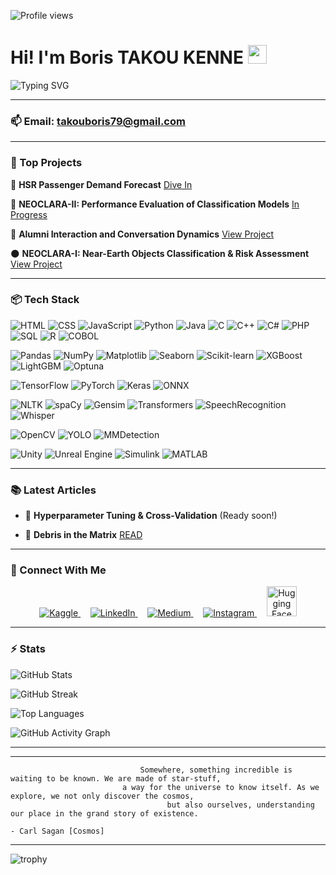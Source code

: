 ![Profile views](https://komarev.com/ghpvc/?username=Takou07)


# Hi! I'm Boris TAKOU KENNE <img src="https://media.giphy.com/media/hvRJCLFzcasrR4ia7z/giphy.gif" width="30px"/>

![Typing SVG](https://readme-typing-svg.herokuapp.com?font=Fira+Code&weight=500&size=22&pause=1000&color=00A6FF&center=false&vCenter=true&width=1000&lines=🧠+Digital+Twin+Engineer+%7C+🖼️+Computer+Vision+%7C+🗣️+Speech+Recognition;🗄️+Databases+%7C+🤖+Machine+Learning+%7C+🧬+Deep+Learning;⚙️+Data+Engineering+%7C+📊+Data+Science;🌍+Together+we+can+change+the+world)


---
### 📫 Email: [takouboris79@gmail.com](mailto:takouboris79@gmail.com)



---

### 🌟 Top Projects

 🚄 **HSR Passenger Demand Forecast** [Dive In](https://github.com/Yusuf-Abol/JetRail-Traffic-Forecasting)
   
 🔭 **NEOCLARA-II: Performance Evaluation of Classification Models** [In Progress](https://github.com/Yusuf-Abol/NEOCLARA-II)

 💬 **Alumni Interaction and Conversation Dynamics** [View Project](https://github.com/Yusuf-Abol/Alumni-Interaction-and-Conversation-Dynamics-NLP)
 
 🌑 **NEOCLARA-I: Near-Earth Objects Classification & Risk Assessment** [View Project](https://github.com/Yusuf-Abol/NEOCLARA-I)


---

### 📦 Tech Stack

<!-- Langages de programmation -->
![HTML](https://img.shields.io/badge/HTML5-E34F26?style=for-the-badge&logo=html5&logoColor=white)
![CSS](https://img.shields.io/badge/CSS3-1572B6?style=for-the-badge&logo=css3&logoColor=white)
![JavaScript](https://img.shields.io/badge/JavaScript-F7DF1E?style=for-the-badge&logo=javascript&logoColor=black)
![Python](https://img.shields.io/badge/Python-3776AB?style=for-the-badge&logo=python&logoColor=white)
![Java](https://img.shields.io/badge/Java-ED8B00?style=for-the-badge&logo=java&logoColor=white)
![C](https://img.shields.io/badge/C-00599C?style=for-the-badge&logo=c&logoColor=white)
![C++](https://img.shields.io/badge/C++-00599C?style=for-the-badge&logo=c%2B%2B&logoColor=white)
![C#](https://img.shields.io/badge/C%23-239120?style=for-the-badge&logo=c-sharp&logoColor=white)
![PHP](https://img.shields.io/badge/PHP-777BB4?style=for-the-badge&logo=php&logoColor=white)
![SQL](https://img.shields.io/badge/SQL-4479A1?style=for-the-badge&logo=postgresql&logoColor=white)
![R](https://img.shields.io/badge/R-276DC3?style=for-the-badge&logo=r&logoColor=white)
![COBOL](https://img.shields.io/badge/COBOL-2C2255?style=for-the-badge&logo=gnu&logoColor=white)

<!-- Outils Data Science / ML -->
![Pandas](https://img.shields.io/badge/Pandas-150458?style=for-the-badge&logo=pandas&logoColor=white)
![NumPy](https://img.shields.io/badge/NumPy-013243?style=for-the-badge&logo=numpy&logoColor=white)
![Matplotlib](https://img.shields.io/badge/Matplotlib-11557C?style=for-the-badge&logo=plotly&logoColor=white)
![Seaborn](https://img.shields.io/badge/Seaborn-3776AB?style=for-the-badge&logo=python&logoColor=white)
![Scikit-learn](https://img.shields.io/badge/Scikit--Learn-F7931E?style=for-the-badge&logo=scikit-learn&logoColor=white)
![XGBoost](https://img.shields.io/badge/XGBoost-A4353A?style=for-the-badge&logo=python&logoColor=white)
![LightGBM](https://img.shields.io/badge/LightGBM-8CBF3F?style=for-the-badge&logo=python&logoColor=white)
![Optuna](https://img.shields.io/badge/Optuna-005B9A?style=for-the-badge&logo=python&logoColor=white)

<!-- Deep Learning -->
![TensorFlow](https://img.shields.io/badge/TensorFlow-FF6F00?style=for-the-badge&logo=tensorflow&logoColor=white)
![PyTorch](https://img.shields.io/badge/PyTorch-EE4C2C?style=for-the-badge&logo=pytorch&logoColor=white)
![Keras](https://img.shields.io/badge/Keras-D00000?style=for-the-badge&logo=keras&logoColor=white)
![ONNX](https://img.shields.io/badge/ONNX-005CED?style=for-the-badge&logo=onnx&logoColor=white)

<!-- NLP / Speech -->
![NLTK](https://img.shields.io/badge/NLTK-3.6.3-yellowgreen?style=for-the-badge&logo=python&logoColor=white)
![spaCy](https://img.shields.io/badge/spaCy-09A3D5?style=for-the-badge&logo=spacy&logoColor=white)
![Gensim](https://img.shields.io/badge/Gensim-4.1.2-green?style=for-the-badge&logo=python&logoColor=white)
![Transformers](https://img.shields.io/badge/Transformers-HuggingFace-yellow?style=for-the-badge&logo=huggingface&logoColor=black)
![SpeechRecognition](https://img.shields.io/badge/SpeechRecognition-FFB6C1?style=for-the-badge&logo=google&logoColor=black)
![Whisper](https://img.shields.io/badge/OpenAI-Whisper-blue?style=for-the-badge&logo=openai&logoColor=white)

<!-- Computer Vision -->
![OpenCV](https://img.shields.io/badge/OpenCV-27338E?style=for-the-badge&logo=opencv&logoColor=white)
![YOLO](https://img.shields.io/badge/YOLOv8-FF0000?style=for-the-badge&logo=yolov5&logoColor=white)
![MMDetection](https://img.shields.io/badge/MMDetection-00599C?style=for-the-badge&logo=python&logoColor=white)

<!-- Digital Twin / Simulation -->
![Unity](https://img.shields.io/badge/Unity-000000?style=for-the-badge&logo=unity&logoColor=white)
![Unreal Engine](https://img.shields.io/badge/Unreal-Engine-0E1128?style=for-the-badge&logo=unrealengine&logoColor=white)
![Simulink](https://img.shields.io/badge/Simulink-0076A8?style=for-the-badge&logo=mathworks&logoColor=white)
![MATLAB](https://img.shields.io/badge/MATLAB-0076A8?style=for-the-badge&logo=mathworks&logoColor=white)


---

### 📚 Latest Articles

- 📝 **Hyperparameter Tuning & Cross-Validation** (Ready soon!)

- 📖 **Debris in the Matrix** [READ](https://medium.com/@yusufabolarinwa/debris-in-the-matrix-0ae923a39f0d) 




---

### 💬 Connect With Me

<p align="center">
  <a href="https://www.kaggle.com/boristakou" target="_blank">
    <img src="https://img.icons8.com/external-tal-revivo-shadow-tal-revivo/48/000000/external-kaggle-an-online-community-of-data-scientists-and-machine-learners-owned-by-google-logo-shadow-tal-revivo.png" alt="Kaggle" />
  </a>
  &nbsp;&nbsp;&nbsp;
  <a href="https://www.linkedin.com/in/boris-takou-kenne-948895253" target="_blank">
    <img src="https://img.icons8.com/color/48/000000/linkedin.png" alt="LinkedIn" />
  </a>
  &nbsp;&nbsp;&nbsp;
  <a href="https://medium.com/@takouboris79" target="_blank">
    <img src="https://img.icons8.com/ios-filled/48/000000/medium-monogram.png" alt="Medium" />
  </a>
  &nbsp;&nbsp;&nbsp;
  <a href="https://www.instagram.com/kenne_boris07/" target="_blank">
    <img src="https://img.icons8.com/color/48/000000/instagram-new.png" alt="Instagram" />
  </a>
  &nbsp;&nbsp;&nbsp;
  <a href="https://huggingface.co/BorisKenne07" target="_blank">
    <img src="https://huggingface.co/front/assets/huggingface_logo-noborder.svg" alt="Hugging Face" width="48" />
  </a>
</p>


---
### ⚡ Stats 


![GitHub Stats](https://github-readme-stats.vercel.app/api?username=Takou07&show_icons=true&theme=react)

![GitHub Streak](https://github-readme-streak-stats-salesp07.vercel.app/?user=Takou07&count_private=true&theme=react&border_radius=10&hide_border=false)

![Top Languages](https://github-readme-stats.vercel.app/api/top-langs/?username=Takou07&layout=compact&theme=react)


![GitHub Activity Graph](https://github-readme-activity-graph.vercel.app/graph?username=Takou07&theme=react-dark)


---
---


                                 Somewhere, something incredible is waiting to be known. We are made of star-stuff,
                             a way for the universe to know itself. As we explore, we not only discover the cosmos, 
                                       but also ourselves, understanding our place in the grand story of existence.
                                                                                              - Carl Sagan [Cosmos]
---

![trophy](https://github-profile-trophy.vercel.app/?username=Yusuf-Abol&theme=dark)
<!---
Yusuf-Abol/Yusuf-Abol is a ✨ special ✨ repository because its `README.md` (this file) appears on your GitHub profile.
You can click the Preview link to take a look at your changes.
--->
